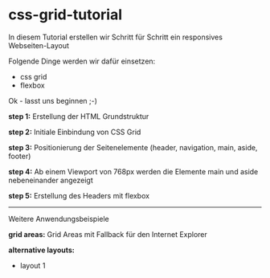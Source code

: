 # css-grid-tutorial

In diesem Tutorial erstellen wir Schritt für Schritt ein responsives Webseiten-Layout

Folgende Dinge werden wir dafür einsetzen:
        
- css grid
- flexbox

Ok - lasst uns beginnen ;-)

**step 1:** Erstellung der HTML Grundstruktur

**step 2:** Initiale Einbindung von CSS Grid

**step 3:** Positionierung der Seitenelemente (header, navigation, main, aside, footer)

**step 4:** Ab einem Viewport von 768px werden die Elemente main und aside nebeneinander angezeigt

**step 5:** Erstellung des Headers mit flexbox

----------------------------------------------------------------------------------------------------

Weitere Anwendungsbeispiele

**grid areas:** Grid Areas mit Fallback für den Internet Explorer

**alternative layouts:**

- layout 1
